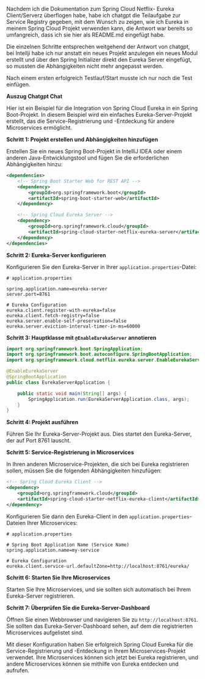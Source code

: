 Nachdem ich die Dokumentation zum Spring Cloud Netflix- Eureka Client/Serverz überflogen habe, habe ich chatgpt die Teilaufgabe zur Service Registry gegeben, mit dem Wunsch zu zeigen, wie ich Eureka in meinem Spring Cloud Projekt verwenden kann, die Antwort war bereits so umfangreich, dass ich sie hier als README.md eingefügt habe.

Die einzelnen Schritte entsprechen weitgehend der Antwort von chatgpt, bei Intellji habe ich nur anstatt ein neues Projekt anzulegen ein neues Modul erstellt und über den Spring Initializer direkt den Eureka Server eingefügt, so mussten die Abhängigkeiten nicht mehr angepasst werden.

Nach einem ersten erfolgreich Testlauf/Start musste ich nur noch die Test einfügen.

**Auszug Chatgpt Chat**

Hier ist ein Beispiel für die Integration von Spring Cloud Eureka in ein Spring Boot-Projekt. In diesem Beispiel wird ein einfaches Eureka-Server-Projekt erstellt, das die Service-Registrierung und -Entdeckung für andere Microservices ermöglicht.

**Schritt 1: Projekt erstellen und Abhängigkeiten hinzufügen**

Erstellen Sie ein neues Spring Boot-Projekt in IntelliJ IDEA oder einem anderen Java-Entwicklungstool und fügen Sie die erforderlichen Abhängigkeiten hinzu:

```xml
<dependencies>
    <!-- Spring Boot Starter Web for REST API -->
    <dependency>
        <groupId>org.springframework.boot</groupId>
        <artifactId>spring-boot-starter-web</artifactId>
    </dependency>

    <!-- Spring Cloud Eureka Server -->
    <dependency>
        <groupId>org.springframework.cloud</groupId>
        <artifactId>spring-cloud-starter-netflix-eureka-server</artifactId>
    </dependency>
</dependencies>
```

**Schritt 2: Eureka-Server konfigurieren**

Konfigurieren Sie den Eureka-Server in Ihrer `application.properties`-Datei:

```properties
# application.properties

spring.application.name=eureka-server
server.port=8761

# Eureka Configuration
eureka.client.register-with-eureka=false
eureka.client.fetch-registry=false
eureka.server.enable-self-preservation=false
eureka.server.eviction-interval-timer-in-ms=60000
```

**Schritt 3: Hauptklasse mit `@EnableEurekaServer` annotieren**

```java
import org.springframework.boot.SpringApplication;
import org.springframework.boot.autoconfigure.SpringBootApplication;
import org.springframework.cloud.netflix.eureka.server.EnableEurekaServer;

@EnableEurekaServer
@SpringBootApplication
public class EurekaServerApplication {

    public static void main(String[] args) {
        SpringApplication.run(EurekaServerApplication.class, args);
    }
}
```

**Schritt 4: Projekt ausführen**

Führen Sie Ihr Eureka-Server-Projekt aus. Dies startet den Eureka-Server, der auf Port 8761 lauscht.

**Schritt 5: Service-Registrierung in Microservices**

In Ihren anderen Microservice-Projekten, die sich bei Eureka registrieren sollen, müssen Sie die folgenden Abhängigkeiten hinzufügen:

```xml
<!-- Spring Cloud Eureka Client -->
<dependency>
    <groupId>org.springframework.cloud</groupId>
    <artifactId>spring-cloud-starter-netflix-eureka-client</artifactId>
</dependency>
```

Konfigurieren Sie dann den Eureka-Client in den `application.properties`-Dateien Ihrer Microservices:

```properties
# application.properties

# Spring Boot Application Name (Service Name)
spring.application.name=my-service

# Eureka Configuration
eureka.client.service-url.defaultZone=http://localhost:8761/eureka/
```

**Schritt 6: Starten Sie Ihre Microservices**

Starten Sie Ihre Microservices, und sie sollten sich automatisch bei Ihrem Eureka-Server registrieren.

**Schritt 7: Überprüfen Sie die Eureka-Server-Dashboard**

Öffnen Sie einen Webbrowser und navigieren Sie zu `http://localhost:8761`. Sie sollten das Eureka-Server-Dashboard sehen, auf dem die registrierten Microservices aufgelistet sind.

Mit dieser Konfiguration haben Sie erfolgreich Spring Cloud Eureka für die Service-Registrierung und -Entdeckung in Ihrem Microservices-Projekt verwendet. Ihre Microservices können sich jetzt bei Eureka registrieren, und andere Microservices können sie mithilfe von Eureka entdecken und aufrufen.